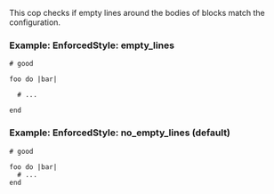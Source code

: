 This cop checks if empty lines around the bodies of blocks match
the configuration.

### Example: EnforcedStyle: empty_lines
    # good

    foo do |bar|

      # ...

    end

### Example: EnforcedStyle: no_empty_lines (default)
    # good

    foo do |bar|
      # ...
    end